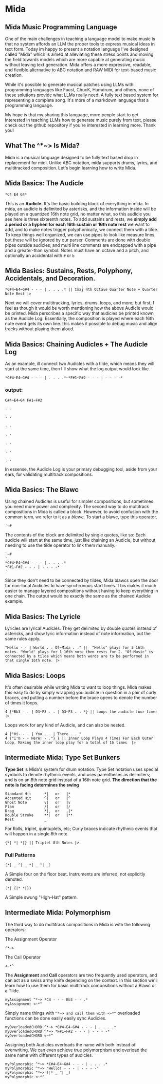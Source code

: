 # Mida
## Mida Music Programming Language
One of the main challenges in teaching a language model to make music is that no system affords an LLM the proper tools to express musical ideas in text form. Today im happy to present a notation language I've designed called "Mida" which is aimed at alleviating these stress points and moving the field towards models which are more capable at generating music without leaving text generation. Mida offers a more expressive, readable, and flexible alternative to ABC notation and RAW MIDI for text-based music creation.

While it's possible to generate musical patches using LLMs with programming languages like Faust, ChucK, Humdrum, and others, none of these solutions provide what LLMs really need: A fully text based system for representing a complete song. It's more of a markdown language that a programming language.

My hope is that my sharing this language, more people start to get interested in teaching LLMs how to generate music purely from text, please check out the github repository if you're interested in learning more. Thank you!
## What The ^*~> Is Mida?
Mida is a musical language designed to be fully text based drop in replacement for midi. Unlike ABC notation, mida supports drums, lyrics, and multitracked composition. Let's begin learning how to write Mida.

## Mida Basics: The Audicle

```mida
*C4 E4 G4*
```  


This is an **Audicle.** It's the basic building block of everything in mida. In mida, an audicle is delimited by asterisks, and the information inside will be played on a quantized 16th note grid, no matter what, so this audicle you see here is three sixteenth notes. To add sustains and rests, we **simply add a period or a hyphen for each 16th sustain or 16th note rest** we want to add, and to make notes trigger polyphonically, we connect them with a tilde. To keep things well organized, we can use pipes to look like measure lines, but these will be ignored by our parser. Comments are done with double pipes outside audicles, and multi line comments are endcapped with a pipe and a greater-than symbol. Notes must have an octave and a pitch, and optionally an accidental with `#` or `b`


## Mida Basics: Sustains, Rests, Polyphony, Accidentals, and Decoration.
```mida
*C#4~E4~G#4 - - - | . . . .* || Cmaj 4th Octave Quarter Note + Quarter Note Rest |>
```
Next we will cover multitracking, lyrics, drums, loops, and more; but first, I feel as though it would be worth mentioning how the above Audicle would be printed. Mida perscribes a specific way that audicles be printed known as the Audicle Log. Essentially, the composition is played where each 16th note event gets its own line. this makes it possible to debug music and align tracks without playing them aloud.


## Mida Basics: Chaining Audicles + The Audicle Log


As an example, ill connect two Audicles with a tilde, which means they will start at the same time, then I'll show what the log output would look like.

```mida
*C#4~E4~G#4 - - - | . . . .*~*F#1~F#2 - - - | - - - -*
```

### output:


```mida
C#4~E4~G4 F#1~F#2

- -

- -

- -

. -

. -

. -

. -
```

In essense, the Audicle Log is your primary debugging tool, aside from your ears, for validating multitrack compositions. 

## Mida Basics: The Blawc

Using chained Audicles is useful for simpler compositions, but sometimes you need more power and complexity. The second way to do multitrack compositions in Mida is called a block. However, to avoid confusion with the common term, we refer to it as a *blawc.* To start a blawc, type this operator.

```
`~# 
```
The contents of the block are delimited by single quotes, like so: Each audicle will start at the same time, just like chaining an Audicle, but without needing to use the tilde operator to link them manually. 

```
`~#
'
*C#4~E4~G#4 - - - | . . . .*
*F#1~F#2 - - - | - - - -*
'
```
Since they don't need to be connected by tildes, Mida blawcs open the door for non-local Audicles to have synchronous start times. This makes it much easier to manage layered compositions without having to keep everything in one chain. 
The output would be exactly the same as the chained Audicle example.

## Mida Basics: The Lyricle

Lyricles are lyrical Audicles. They get delimited by double quotes instead of asterisks, and show lyric information instead of note information, but the same rules apply. 

```
"Hello - - | World . . Of~Mida . ." ||  "Hello" plays for 3 16th notes. "World" plays for 1 16th note then rests for 2. "Of~Music" is connected by a tilde which means both words are to be performed in that single 16th note. |>
```
## Mida Basics: Loops
It's often desirable while writing Mida to want to loop things. Mida makes this easy to do by simply wrapping you audicle in question in a pair of curly braces, and putting a number before the brace opens to denote the number of times it loops. 
```
4 {*Bb3 - . | D3~F3 . . | D3~F3 . . *} || Loops the audicle four times |>
```
Loops work for any kind of Audicle, and can also be nested.
```
4 {"Hi~ - . | You . . | There . . "
4 {"I'm - - Here! - ."} } || Inner Loop Plays 4 Times For Each Outer Loop, Making the inner loop play for a total of 16 times  |>
```
## Intermediate Mida: Type Set Bunkers

**Type Set** is Mida's system for drum notation. Type Set notation uses special symbols to denote rhythmic events, and uses parentheses as delimiters; and is on an 8th note grid instead of a 16th note grid.
**The direction that the note is facing determines the swing**

```
Standard Hit      *|   or   |*
Accented Hit      ^|   or   |^
Ghost Note        v|   or   |v
Flam              /|   or   |/
Drag              *|,  or   ,|*
Double Stroke     **|  or   |**
Rest              _
```

For Rolls, triplet, quintuplets, etc; Curly braces indicate rhythmic events that will happen in a single 8th note
```
{*| *| *|} || Triplet 8th Notes |>
```
### Full Patterns

```
(*| _ ^| _ *| _ ^| _)
```
A Simple four on the floor beat. Instruments are inferred, not explicitly denoted. 
```
(*| {|* *|})
```
A Simple swung "High-Hat" pattern.

## Intermediate Mida: Polymorphism
The third way to do multitrack compositions in Mida is with the following operators: 

The Assignment Operator
```
^*~> 
```
The Call Operator

```
<~*^
```
The **Assignment** and **Call** operators are two frequently used operators, and can act as a swiss army knife depending on the context. In this section we'll learn how to use them for basic multitrack compositions without a Blawc or a Tilde.
```
myAssignment ^*~> *C4 - - - Bb3 - - .*
myAssignment <~*^
```
Simply name things with ```^*~> and call them with <~*^``` overloaded functions can be done easily easily sync Audicles. 
```
myOverloadedCHORD ^*~> *C#4~E4~G#4 - - - | . . . .*
myOverloadedCHORD ^*~> *F#1~F#2 - - - | - - - -*
myOverloadedCHORD <~*^
```
Assigning both Audicles overloads the name with both instead of overwriting. We can even achieve true polymorphism and overload the same name with different types of audicles. 
```
myPolymorphic ^*~> *C#4~E4~G#4 - - - | . . . .*
myPolymorphic ^*~> "Hello! - - - | - - - -"
myPolymorphic ^*~> (|* _ ^| _)
myPolymorphic <~*^
```

